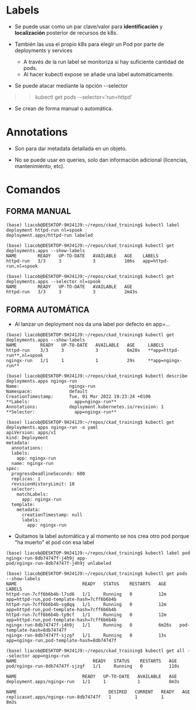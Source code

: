 # Labels

- Se puede usar como un par clave/valor para **identificación** y **localización** posterior de recursos de k8s.

- También las usa el propio k8s para elegir un Pod por parte de deployments y services
    - A través de la run label se monitoriza si hay suficiente cantidad de pods.
    - Al hacer kubectl expose se añade una label automáticamente.

- Se puede atacar mediante la opción --selector
>> kubectl get pods --selector='run=httpd'

- Se crean de forma manual o automática.

# Annotations

- Son para dar metadata detallada en un objeto.

- No se puede usar en queries, solo dan información adicional (licencias, mantenimiento, etc).


# Comandos

## FORMA MANUAL

```
(base) liacob@DESKTOP-9HJ41J9:~/repos/ckad_training$ kubectl label deployment httpd-run nl=spook
deployment.apps/httpd-run labeled

(base) liacob@DESKTOP-9HJ41J9:~/repos/ckad_training$ kubectl get deployments.apps --show-labels 
NAME        READY   UP-TO-DATE   AVAILABLE   AGE    LABELS
httpd-run   3/3     3            3           106s   app=httpd-run,nl=spook

(base) liacob@DESKTOP-9HJ41J9:~/repos/ckad_training$ kubectl get deployments.apps --selector nl=spook
NAME        READY   UP-TO-DATE   AVAILABLE   AGE
httpd-run   3/3     3            3           2m43s
```

## FORMA AUTOMÁTICA

- Al lanzar un deployment nos da una label por defecto en app=...
```
(base) liacob@DESKTOP-9HJ41J9:~/repos/ckad_training$ kubectl get deployments.apps --show-labels 
NAME         READY   UP-TO-DATE   AVAILABLE   AGE     LABELS
httpd-run    3/3     3            3           6m20s   **app=httpd-run**,nl=spook
ngingx-run   1/1     1            1           29s     **app=ngingx-run**

(base) liacob@DESKTOP-9HJ41J9:~/repos/ckad_training$ kubectl describe deployments.apps ngingx-run 
Name:                   ngingx-run
Namespace:              default
CreationTimestamp:      Tue, 01 Mar 2022 19:23:24 +0100
**Labels:                 app=ngingx-run**
Annotations:            deployment.kubernetes.io/revision: 1
**Selector:               app=ngingx-run**
```
```
(base) liacob@DESKTOP-9HJ41J9:~/repos/ckad_training$ kubectl get deployments.apps ngingx-run -o yaml 
apiVersion: apps/v1
kind: Deployment
metadata:
  annotations:
  labels:
    app: ngingx-run
  name: ngingx-run
spec:
  progressDeadlineSeconds: 600
  replicas: 1
  revisionHistoryLimit: 10
  selector:
    matchLabels:
      app: ngingx-run
  template:
    metadata:
      creationTimestamp: null
      labels:
        app: ngingx-run
```
- Quitamos la label automática y al momento se nos crea otro pod porque "ha muerto" el pod con esa label
```
(base) liacob@DESKTOP-9HJ41J9:~/repos/ckad_training$ kubectl label pod ngingx-run-8db74747f-j4h9j app-
pod/ngingx-run-8db74747f-j4h9j unlabeled

(base) liacob@DESKTOP-9HJ41J9:~/repos/ckad_training$ kubectl get pods --show-labels 
NAME                         READY   STATUS    RESTARTS   AGE     LABELS
httpd-run-7cff6b6b4b-l7sd6   1/1     Running   0          12m     app=httpd-run,pod-template-hash=7cff6b6b4b
httpd-run-7cff6b6b4b-sq8qq   1/1     Running   0          12m     app=httpd-run,pod-template-hash=7cff6b6b4b
httpd-run-7cff6b6b4b-tp9cf   1/1     Running   0          12m     app=httpd-run,pod-template-hash=7cff6b6b4b
ngingx-run-8db74747f-j4h9j   1/1     Running   0          6m26s   pod-template-hash=8db74747f
ngingx-run-8db74747f-sjzgf   1/1     Running   0          13s     app=ngingx-run,pod-template-hash=8db74747f

(base) liacob@DESKTOP-9HJ41J9:~/repos/ckad_training$ kubectl get all --selector app=ngingx-run
NAME                             READY   STATUS    RESTARTS   AGE
pod/ngingx-run-8db74747f-sjzgf   1/1     Running   0          110s

NAME                         READY   UP-TO-DATE   AVAILABLE   AGE
deployment.apps/ngingx-run   1/1     1            1           8m3s

NAME                                   DESIRED   CURRENT   READY   AGE
replicaset.apps/ngingx-run-8db74747f   1         1         1       8m3s
```